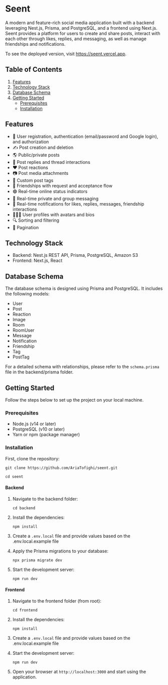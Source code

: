 # Seent

A modern and feature-rich social media application built with a backend leveraging Nest.js, Prisma, and PostgreSQL, and a frontend using Next.js. Seent provides a platform for users to create and share posts, interact with each other through likes, replies, and messaging, as well as manage friendships and notifications.

To see the deployed version, visit https://seent.vercel.app.

## Table of Contents

1. [Features](#features)
2. [Technology Stack](#technology-stack)
3. [Database Schema](#database-schema)
4. [Getting Started](#getting-started)
   - [Prerequisites](#prerequisites)
   - [Installation](#installation)

## Features

- 🔐 User registration, authentication (email/password and Google login), and authorization
- ✍️ Post creation and deletion
- 🌎 Public/private posts
- 💬 Post replies and thread interactions
- ❤️ Post reactions
- 📷 Post media attachments
- 🔖 Custom post tags
- 👥 Friendships with request and acceptance flow
- 🟢 Real-time online status indicators
- 📩 Real-time private and group messaging
- 📢 Real-time notifications for likes, replies, messages, friendship interactions
- 🧑‍🤝‍🧑 User profiles with avatars and bios
- 🔍 Sorting and filtering
- 📄 Pagination

## Technology Stack

- Backend: Nest.js REST API, Prisma, PostgreSQL, Amazon S3
- Frontend: Next.js, React

## Database Schema

The database schema is designed using Prisma and PostgreSQL. It includes the following models:

- User
- Post
- Reaction
- Image
- Room
- RoomUser
- Message
- Notification
- Friendship
- Tag
- PostTag

For a detailed schema with relationships, please refer to the `schema.prisma` file in the backend/prisma folder.

## Getting Started

Follow the steps below to set up the project on your local machine.

### Prerequisites

- Node.js (v14 or later)
- PostgreSQL (v10 or later)
- Yarn or npm (package manager)

### Installation

First, clone the repository:

```git clone https://github.com/AriaTofighi/seent.git```


```cd seent```

#### Backend

1. Navigate to the backend folder:

   ```cd backend```

2. Install the dependencies:

   ```npm install```

3. Create a `.env.local` file and provide values based on the .env.local.example file

4. Apply the Prisma migrations to your database:

   ```npx prisma migrate dev```

5. Start the development server:

   ```npm run dev```

#### Frontend

1. Navigate to the frontend folder (from root):

   ```cd frontend```

2. Install the dependencies:

   ```npm install```

3. Create a `.env.local` file and provide values based on the .env.local.example file

4. Start the development server:

   ```npm run dev```

5. Open your browser at `http://localhost:3000` and start using the application.
